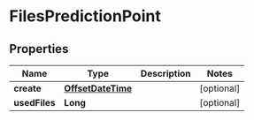 # FilesPredictionPoint

## Properties
Name | Type | Description | Notes
------------ | ------------- | ------------- | -------------
**create** | [**OffsetDateTime**](OffsetDateTime.md) |  |  [optional]
**usedFiles** | **Long** |  |  [optional]
